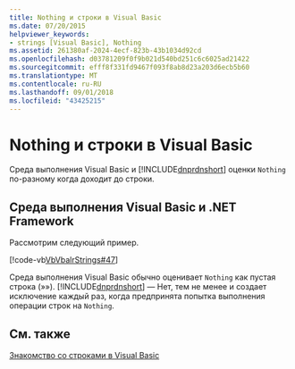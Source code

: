 ```yaml
---
title: Nothing и строки в Visual Basic
ms.date: 07/20/2015
helpviewer_keywords:
- strings [Visual Basic], Nothing
ms.assetid: 261380af-2024-4ecf-823b-43b1034d92cd
ms.openlocfilehash: d03781209f0f9b021d540bd251c6c6025ad21422
ms.sourcegitcommit: efff8f331fd9467f093f8ab8d23a203d6ecb5b60
ms.translationtype: MT
ms.contentlocale: ru-RU
ms.lasthandoff: 09/01/2018
ms.locfileid: "43425215"
---
```

# <a name="nothing-and-strings-in-visual-basic"></a>Nothing и строки в Visual Basic
Среда выполнения Visual Basic и [!INCLUDE[dnprdnshort](~/includes/dnprdnshort-md.md)] оценки `Nothing` по-разному когда доходит до строки.  
  
## <a name="visual-basic-runtime-and-the-net-framework"></a>Среда выполнения Visual Basic и .NET Framework  
 Рассмотрим следующий пример.  
  
 [!code-vb[VbVbalrStrings#47](../../../../visual-basic/language-reference/functions/codesnippet/VisualBasic/nothing-and-strings_1.vb)]  
  
 Среда выполнения Visual Basic обычно оценивает `Nothing` как пустая строка (»»). [!INCLUDE[dnprdnshort](~/includes/dnprdnshort-md.md)] — Нет, тем не менее и создает исключение каждый раз, когда предпринята попытка выполнения операции строк на `Nothing`.  
  
## <a name="see-also"></a>См. также  
 [Знакомство со строками в Visual Basic](../../../../visual-basic/programming-guide/language-features/strings/introduction-to-strings.md)
